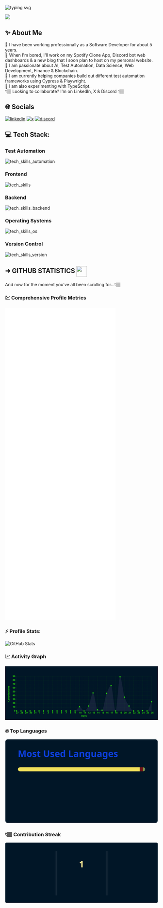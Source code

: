 <div align="left">

![typing svg](https://readme-typing-svg.demolab.com?font=Georgia&size=30&pause=1000&color=1c5cfc&width=435&lines=Hello!+My+name+is+Dominick🙂;Welcome+to+my+GitHub!💻)

</div>

![](https://img.shields.io/badge/Profile%20Views-37.5k-blue?logo=linkedin)

## ✨ About Me
🔹 I have been working professionally as a Software Developer for about 5 years. <br>
🔹 When I'm bored, I'll work on my Spotify Clone App, Discord bot web dashboards & a new blog that I soon plan to host on my personal website.<br>
🔹 I am passionate about AI, Test Automation, Data Science, Web Development, Finance & Blockchain. <br>
🔹 I am currently helping companies build out different test automation frameworks using Cypress & Playwright.<br>
🔹 I am also experimenting with TypeScript.<br>
 👇🏽 Looking to collaborate? I'm on LinkedIn, X & Discord 👇🏽

## 🌐 Socials
[![linkedin](https://skillicons.dev/icons?i=linkedin)](https://linkedin.com/in/dominicksidari/)
[![x](https://skillicons.dev/icons?i=twitter)](https://twitter.com/dom_sidari25)
[![discord](https://skillicons.dev/icons?i=discord)](https://discordapp.com/users/909535714767671346/)

## 💻 Tech Stack:
### Test Automation
![tech_skills_automation](https://skillicons.dev/icons?i=selenium,cypress,postman,gherkin)
### Frontend
![tech_skills](https://skillicons.dev/icons?i=html,css,windicss,js,ts,md,react,redux,nextjs,vite,discordjs,vscode&theme=dark)
### Backend
![tech_skills_backend](https://skillicons.dev/icons?i=cs,dotnet,azure,heroku,nodejs,express,maven,mongodb,powershell,tensorflow,terraform)
### Operating Systems
![tech_skills_os](https://skillicons.dev/icons?i=windows,linux,ubuntu)
### Version Control
![tech_skills_version](https://skillicons.dev/icons?i=git,github,gitlab,bitbucket)

## ➜ GITHUB STATISTICS <img src="https://cdn.jsdelivr.net/npm/simple-icons@v9/icons/github.svg" width="35" height="35" style="vertical-align: middle;"/>
And now for the moment you've all been scrolling for...👇🏽
<div align="left">

### 💹 Comprehensive Profile Metrics
<img src="https://github.com/expo25/expo25/blob/main/stats/metrics.svg" alt="GitHub Metrics" />
</div>

### ⚡ Profile Stats:
<img src="https://github.com/expo25/expo25/blob/main/stats/github-stats.svg" alt="GitHub Stats" />

### 📈 Activity Graph
<img src="https://github.com/expo25/expo25/blob/main/stats/activity-graph.svg" alt="Activity Graph" />

### 🔥 Top Languages
<img src="https://github.com/expo25/expo25/blob/main/stats/top-languages.svg" alt="Top Languages" />

### 👇🏽 Contribution Streak
<img src="https://github.com/expo25/expo25/blob/main/stats/github-streak.svg" alt="Contribution Streak" />